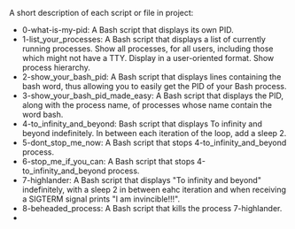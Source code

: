 A short description of each script or file in project:
+ 0-what-is-my-pid: A Bash script that displays its own PID.
+ 1-list_your_processes: A Bash script that displays a list of currently running processes. Show all processes, for all users, including those which might not have a TTY. Display in a user-oriented format. Show process hierarchy.
+ 2-show_your_bash_pid: A Bash script that displays lines containing the bash word, thus allowing you to easily get the PID of your Bash process.
+ 3-show_your_bash_pid_made_easy: A Bash script that displays the PID, along with the process name, of processes whose name contain the word bash.
+ 4-to_infinity_and_beyond: Bash script that displays To infinity and beyond indefinitely. In between each iteration of the loop, add a sleep 2.
+ 5-dont_stop_me_now: A Bash script that stops 4-to_infinity_and_beyond process.
+ 6-stop_me_if_you_can: A Bash script that stops 4-to_infinity_and_beyond process.
+ 7-highlander: A Bash script that displays "To infinity and beyond" indefinitely, with a sleep 2 in between eahc iteration and when receiving a SIGTERM signal prints "I am invincible!!!".
+ 8-beheaded_process: A Bash script that kills the process 7-highlander.
+
